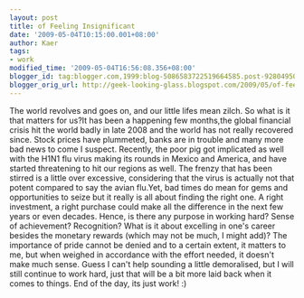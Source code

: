 ```yaml
---
layout: post
title: of Feeling Insignificant
date: '2009-05-04T10:15:00.001+08:00'
author: Kaer
tags:
- work
modified_time: '2009-05-04T16:56:08.356+08:00'
blogger_id: tag:blogger.com,1999:blog-5086583722519664585.post-928049501539720429
blogger_orig_url: http://geek-looking-glass.blogspot.com/2009/05/of-feeling-insignificant.html
---
```


The world 
revolves and goes on, and our little lifes mean zilch. So what is it that 
matters for us?It has been a happening few months,the global financial crisis hit 
the world badly in late 2008 and the world has not really recovered since. 
Stock prices have plummeted, banks are in trouble and many more bad news to 
come I suspect. Recently, the poor pig got implicated as well with the H1N1 
flu virus making its rounds in Mexico and America, and have started 
threatening to hit our regions as well. The frenzy that has been stirred is a 
little over excessive, considering that the virus is actually not that potent 
compared to say the avian flu.Yet, bad times do mean for gems and opportunities to seize but it 
really is all about finding the right one. A right investment, a right 
purchase could make all the difference in the next few years or even decades. 
Hence, is there any purpose in working hard? Sense of achievement? 
Recognition? What is it about excelling in one's career besides the monetary 
rewards (which may not be much, I might add)? The importance of pride cannot 
be denied and to a certain extent, it matters to me, but when weighed in 
accordance with the effort needed, it doesn't make much sense. Guess I can't 
help sounding a little demoralised, but I will still continue to work hard, 
just that will be a bit more laid back when it comes to things. End of the 
day, its just work! :) 